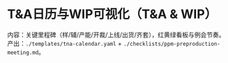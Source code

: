 # T&A日历与WIP可视化（T&A & WIP）

内容：关键里程碑（样/辅/产能/开裁/上线/出货/齐套），红黄绿看板与例会节奏。
产出：`./templates/tna-calendar.yaml` + `./checklists/ppm-preproduction-meeting.md`。
